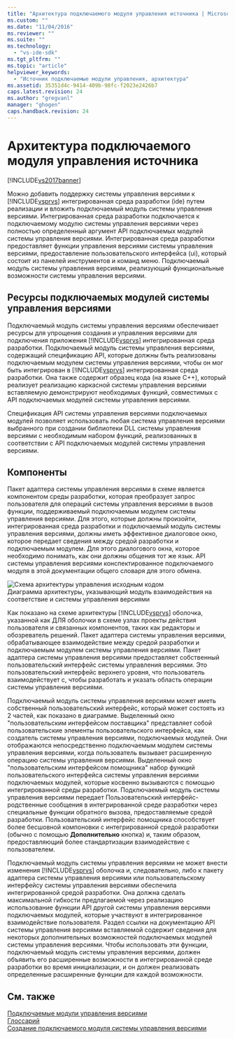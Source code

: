 ```yaml
---
title: "Архитектура подключаемого модуля управления источника | Microsoft Docs"
ms.custom: ""
ms.date: "11/04/2016"
ms.reviewer: ""
ms.suite: ""
ms.technology: 
  - "vs-ide-sdk"
ms.tgt_pltfrm: ""
ms.topic: "article"
helpviewer_keywords: 
  - "Источник подключаемые модули управления, архитектура"
ms.assetid: 35351d4c-9414-409b-98fc-f2023e2426b7
caps.latest.revision: 24
ms.author: "gregvanl"
manager: "ghogen"
caps.handback.revision: 24
---
```

# Архитектура подключаемого модуля управления источника
[!INCLUDE[vs2017banner](../../code-quality/includes/vs2017banner.md)]

Можно добавить поддержку системы управления версиями к [!INCLUDE[vsprvs](../../code-quality/includes/vsprvs_md.md)] интегрированная среда разработки \(ide\) путем реализации и вложить подключаемый модуль системы управления версиями.  Интегрированная среда разработки подключается к подключаемому модулю системы управления версиями через полностью определенный аргумент API подключаемых модулей системы управления версиями.  Интегрированная среда разработки предоставляет функции управления версиями системы управления версиями, предоставление пользовательского интерфейса \(ui\), который состоит из панелей инструментов и команд меню.  Подключаемый модуль системы управления версиями, реализующий функциональные возможности системы управления версиями.  
  
## Ресурсы подключаемых модулей системы управления версиями  
 Подключаемый модуль системы управления версиями обеспечивает ресурсы для упрощения создания и управления версиями для подключения приложения [!INCLUDE[vsprvs](../../code-quality/includes/vsprvs_md.md)] интегрированная среда разработки.  Подключаемый модуль системы управления версиями, содержащий спецификацию API, которые должны быть реализованы подключаемым модулем системы управления версиями, чтобы он мог быть интегрирован в [!INCLUDE[vsprvs](../../code-quality/includes/vsprvs_md.md)] интегрированная среда разработки.  Она также содержит образец кода \(на языке C\+\+\), который реализует реализацию каркасной системы управления версиями вставляемую демонстрируют необходимых функций, совместимых с API подключаемых модулей системы управления версиями.  
  
 Спецификация API системы управления версиями подключаемых модулей позволяет использовать любая система управления версиями выбранного при создании библиотеки DLL системы управления версиями с необходимым набором функций, реализованных в соответствии с API подключаемых модулей системы управления версиями.  
  
## Компоненты  
 Пакет адаптера системы управления версиями в схеме является компонентом среды разработки, которая преобразует запрос пользователя для операций системы управления версиями в вызов функции, поддерживаемый подключаемым модулем системы управления версиями.  Для этого, которые должны произойти, интегрированная среда разработки и подключаемый модуль системы управления версиями, должны иметь эффективное диалоговое окно, которое передает сведения между средой разработки и подключаемым модулем.  Для этого диалогового окна, которое необходимо понимать, как они должны общения тот же язык.  API системы управления версиями конспектированное подключаемого модуля в этой документации общего словаря для этого обмена.  
  
 ![Схема архитектуры управления исходным кодом](../../extensibility/internals/media/vs_sccsdk_plug_in_arch.png "vs\_sccsdk\_plug\_in\_arch")  
Диаграмма архитектуры, указывающий модуль взаимодействия на соответствие и системы управления версиями  
  
 Как показано на схеме архитектуры [!INCLUDE[vsprvs](../../code-quality/includes/vsprvs_md.md)] оболочка, указанной как ДЛЯ оболочки в схеме узлах проекты действия пользователя и связанных компонентов, таких как редакторы и обозреватель решений.  Пакет адаптера системы управления версиями, обрабатывающее взаимодействие между средой разработки и подключаемым модулем системы управления версиями.  Пакет адаптера системы управления версиями предоставляет собственный пользовательский интерфейс системы управления версиями.  Это пользовательский интерфейс верхнего уровня, что пользователь взаимодействует с, чтобы разработать и указать область операции системы управления версиями.  
  
 Подключаемый модуль системы управления версиями может иметь собственный пользовательский интерфейс, который может состоять из 2 частей, как показано в диаграмме.  Выделенный окно "пользовательским интерфейсом поставщика" представляет собой пользовательские элементы пользовательского интерфейса, как создатель системы управления версиями, подключаемых модулей.  Они отображаются непосредственно подключаемым модулем системы управления версиями, когда пользователь вызывает расширенную операцию системы управления версиями.  Выделенный окно "пользовательским интерфейсом помощника" набор функций пользовательского интерфейса системы управления версиями подключаемых модулей, которые косвенно вызываются с помощью интегрированной среды разработки.  Подключаемый модуль системы управления версиями передает Пользовательский интерфейс\-родственные сообщения в интегрированной среде разработки через специальные функции обратного вызова, предоставляемые средой разработки.  Пользовательский интерфейс помощника способствует более бесшовной компоновки с интегрированной средой разработки \(обычно с помощью **Дополнительно** кнопка\) и, таким образом, предоставляющий более стандартизации взаимодействие с пользователем.  
  
 Подключаемый модуль системы управления версиями не может внести изменения [!INCLUDE[vsprvs](../../code-quality/includes/vsprvs_md.md)] оболочка и, следовательно, либо к пакету адаптера системы управления версиями или пользовательскому интерфейсу системы управления версиями обеспечила интегрированной средой разработки.  Она должна сделать максимальной гибкости предлагаемой через реализацию использование функции API другой системы управления версиями подключаемых модулей, которые участвуют в интегрированное взаимодействие пользователя.  Раздел ссылки на документацию API системы управления версиями вставляемой содержит сведения для некоторых дополнительных возможностей подключаемых модулей системы управления версиями.  Чтобы использовать эти функции, подключаемый модуль системы управления версиями, должен объявить его расширенные возможности в интегрированной среде разработки во время инициализации, и он должен реализовать определенные расширенные функции для каждой возможности.  
  
## См. также  
 [Подключаемые модули управления версиями](../../extensibility/source-control-plug-ins.md)   
 [Глоссарий](../../extensibility/source-control-plug-in-glossary.md)   
 [Создание подключаемого модуля системы управления версиями](../../extensibility/internals/creating-a-source-control-plug-in.md)